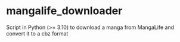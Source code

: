 # mangalife_downloader

Script in Python (>= 3.10) to download a manga from MangaLife and convert it to a cbz format
